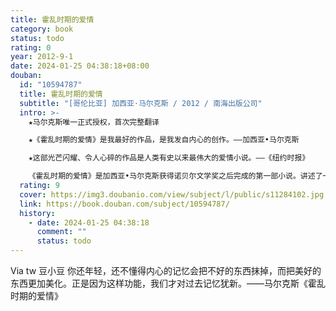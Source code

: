 ```yaml
---
title: 霍乱时期的爱情
category: book
status: todo
rating: 0
year: 2012-9-1
date: 2024-01-25 04:38:18+08:00
douban:
  id: "10594787"
  title: 霍乱时期的爱情
  subtitle: "[哥伦比亚] 加西亚·马尔克斯 / 2012 / 南海出版公司"
  intro: >-
    ★马尔克斯唯一正式授权，首次完整翻译

    ★《霍乱时期的爱情》是我最好的作品，是我发自内心的创作。——加西亚•马尔克斯

    ★这部光芒闪耀、令人心碎的作品是人类有史以来最伟大的爱情小说。——《纽约时报》

    《霍乱时期的爱情》是加西亚•马尔克斯获得诺贝尔文学奖之后完成的第一部小说。讲述了一段跨越半个多世纪的爱情史诗，穷尽了所有爱情的可能性：忠贞的、隐秘的、粗暴的、羞怯的、柏拉图式的、放荡的、转瞬即逝的、生死相依的……再现了时光的无情流逝，被誉为“人类有史以来最伟大的爱情小说”，是20世纪最重要的经典文学巨著之一。
  rating: 9
  cover: https://img3.doubanio.com/view/subject/l/public/s11284102.jpg
  link: https://book.douban.com/subject/10594787/
  history:
    - date: 2024-01-25 04:38:18
      comment: ""
      status: todo
---
```


Via tw 豆小豆 你还年轻，还不懂得内心的记忆会把不好的东西抹掉，而把美好的东西更加美化。正是因为这样功能，我们才对过去记忆犹新。——马尔克斯《霍乱时期的爱情》
